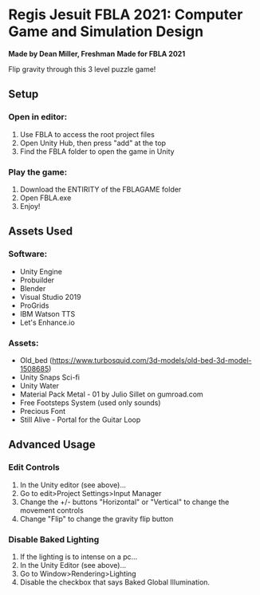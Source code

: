 # Regis Jesuit FBLA 2021: Computer Game and Simulation Design
**Made by Dean Miller, Freshman**
**Made for FBLA 2021**

Flip gravity through this 3 level puzzle game!

## Setup
### Open in editor:
1. Use FBLA to access the root project files
2. Open Unity Hub, then press "add" at the top
3. Find the FBLA folder to open the game in Unity
### Play the game:
1. Download the ENTIRITY of the FBLAGAME folder
2. Open FBLA.exe
3. Enjoy!

## Assets Used
### Software:
* Unity Engine
* Probuilder
* Blender
* Visual Studio 2019
* ProGrids
* IBM Watson TTS
* Let's Enhance.io

### Assets:
* Old_bed (https://www.turbosquid.com/3d-models/old-bed-3d-model-1508685)
* Unity Snaps Sci-fi
* Unity Water
* Material Pack Metal - 01 by Julio Sillet on gumroad.com
* Free Footsteps System (used only sounds)
* Precious Font
* Still Alive - Portal for the Guitar Loop

## Advanced Usage
### Edit Controls
1. In the Unity editor (see above)...
2. Go to edit>Project Settings>Input Manager
3. Change the +/- buttons "Horizontal" or "Vertical" to change the movement controls
4. Change "Flip" to change the gravity flip button

### Disable Baked Lighting
1. If the lighting is to intense on a pc...
2. In the Unity Editor (see above)...
3. Go to Window>Rendering>Lighting
4. Disable the checkbox that says Baked Global Illumination.
